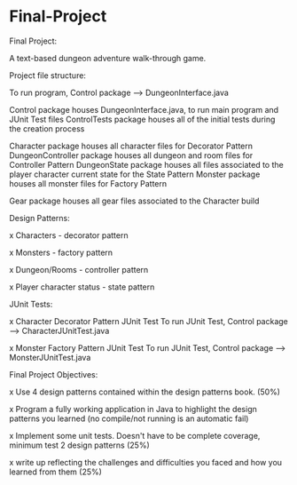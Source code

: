 # Final-Project


Final Project:


 A text-based dungeon adventure walk-through game. 
 
 
Project file structure:


 To run program, Control package --> DungeonInterface.java
 
 Control package houses DungeonInterface.java, to run main program and JUnit Test files
 ControlTests package houses all of the initial tests during the creation process
 
 Character package houses all character files for Decorator Pattern
 DungeonController package houses all dungeon and room files for Controller Pattern
 DungeonState package houses all files associated to the player character current state for the State Pattern
 Monster package houses all monster files for Factory Pattern
 
 Gear package houses all gear files associated to the Character build


Design Patterns:


 x Characters - decorator pattern
 
 x Monsters - factory pattern
 
 x Dungeon/Rooms - controller pattern
 
 x Player character status - state pattern
 
 
JUnit Tests:


 x Character Decorator Pattern JUnit Test
    To run JUnit Test, Control package --> CharacterJUnitTest.java
 
 x Monster Factory Pattern JUnit Test
    To run JUnit Test, Control package --> MonsterJUnitTest.java


Final Project Objectives:


 x Use 4 design patterns contained within the design patterns book. (50%)

 x Program a fully working application in Java to highlight the design patterns you learned (no compile/not running is an automatic fail)

 x Implement some unit tests. Doesn't have to be complete coverage, minimum test 2 design patterns (25%)

x write up reflecting the challenges and difficulties you faced and how you learned from them (25%)
